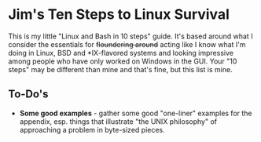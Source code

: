# Jim's Ten Steps to Linux Survival

This is my little "Linux and Bash in 10 steps" guide. It's based around
what I consider the essentials for <strike>floundering around</strike>
acting like I know what I'm doing in Linux, BSD and *IX-flavored
systems and looking impressive among people who have only worked on
Windows in the GUI. Your "10 steps" may be different than mine and that's
fine, but this list is mine.

## To-Do's

* **Some good examples** - gather some good "one-liner" examples for the
appendix, esp. things that illustrate "the UNIX philosophy" of approaching
a problem in byte-sized pieces.